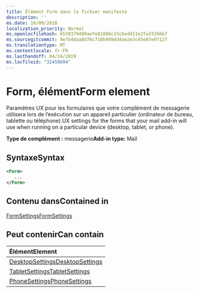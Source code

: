 ```yaml
---
title: Élément Form dans le fichier manifeste
description: ''
ms.date: 10/09/2018
localization_priority: Normal
ms.openlocfilehash: 6539379489aefe81888c33c6edd11e2fa33266b7
ms.sourcegitcommit: 9e7b4daa8d76c710b9d9dd4ae2e3c45e8fe07127
ms.translationtype: MT
ms.contentlocale: fr-FR
ms.lasthandoff: 04/24/2019
ms.locfileid: "32450694"
---
```

# <a name="form-element"></a><span data-ttu-id="aeb7b-102">Form, élément</span><span class="sxs-lookup"><span data-stu-id="aeb7b-102">Form element</span></span>

<span data-ttu-id="aeb7b-103">Paramètres UX pour les formulaires que votre complément de messagerie utilisera lors de l’exécution sur un appareil particulier (ordinateur de bureau, tablette ou téléphone).</span><span class="sxs-lookup"><span data-stu-id="aeb7b-103">UX settings for the forms that your mail add-in will use when running on a particular device (desktop, tablet, or phone).</span></span>

<span data-ttu-id="aeb7b-104">**Type de complément :** messagerie</span><span class="sxs-lookup"><span data-stu-id="aeb7b-104">**Add-in type:** Mail</span></span>

## <a name="syntax"></a><span data-ttu-id="aeb7b-105">Syntaxe</span><span class="sxs-lookup"><span data-stu-id="aeb7b-105">Syntax</span></span>

```XML
<Form>
   ...
</Form>
```

## <a name="contained-in"></a><span data-ttu-id="aeb7b-106">Contenu dans</span><span class="sxs-lookup"><span data-stu-id="aeb7b-106">Contained in</span></span>

[<span data-ttu-id="aeb7b-107">FormSettings</span><span class="sxs-lookup"><span data-stu-id="aeb7b-107">FormSettings</span></span>](formsettings.md)


## <a name="can-contain"></a><span data-ttu-id="aeb7b-108">Peut contenir</span><span class="sxs-lookup"><span data-stu-id="aeb7b-108">Can contain</span></span>

|<span data-ttu-id="aeb7b-109">**Élément**</span><span class="sxs-lookup"><span data-stu-id="aeb7b-109">**Element**</span></span>|
|:-----|
|[<span data-ttu-id="aeb7b-110">DesktopSettings</span><span class="sxs-lookup"><span data-stu-id="aeb7b-110">DesktopSettings</span></span>](desktopsettings.md)|
|[<span data-ttu-id="aeb7b-111">TabletSettings</span><span class="sxs-lookup"><span data-stu-id="aeb7b-111">TabletSettings</span></span>](tabletsettings.md)|
|[<span data-ttu-id="aeb7b-112">PhoneSettings</span><span class="sxs-lookup"><span data-stu-id="aeb7b-112">PhoneSettings</span></span>](phonesettings.md)|
